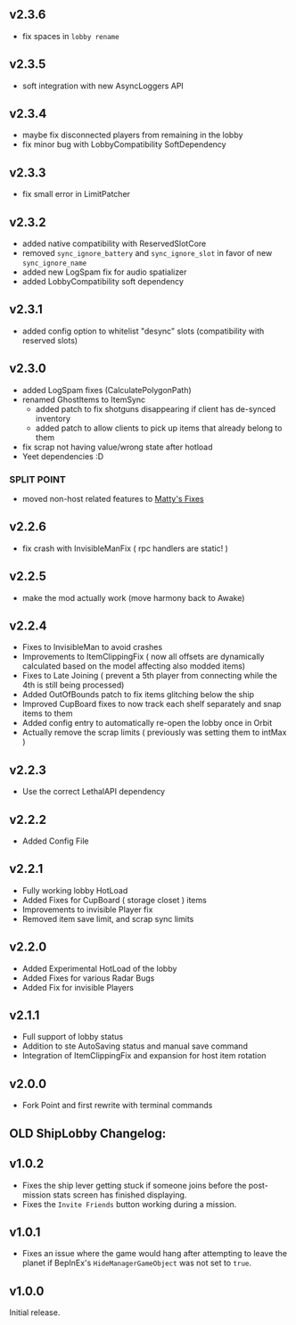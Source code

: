 ## v2.3.6
- fix spaces in `lobby rename`

## v2.3.5
- soft integration with new AsyncLoggers API

## v2.3.4
- maybe fix disconnected players from remaining in the lobby
- fix minor bug with LobbyCompatibility SoftDependency

## v2.3.3
- fix small error in LimitPatcher

## v2.3.2
- added native compatibility with ReservedSlotCore
- removed `sync_ignore_battery` and `sync_ignore_slot` in favor of new `sync_ignore_name`
- added new LogSpam fix for audio spatializer
- added LobbyCompatibility soft dependency

## v2.3.1
- added config option to whitelist "desync" slots (compatibility with reserved slots)

## v2.3.0
- added LogSpam fixes (CalculatePolygonPath)
- renamed GhostItems to ItemSync
  - added patch to fix shotguns disappearing if client has de-synced inventory
  - added patch to allow clients to pick up items that already belong to them
- fix scrap not having value/wrong state after hotload
- Yeet dependencies :D

### **SPLIT POINT**
- moved non-host related features to [Matty's Fixes]()

## v2.2.6
- fix crash with InvisibleManFix ( rpc handlers are static! )

## v2.2.5
- make the mod actually work (move harmony back to Awake)

## v2.2.4
- Fixes to InvisibleMan to avoid crashes
- Improvements to ItemClippingFix ( now all offsets are dynamically calculated based on the model affecting also modded items)
- Fixes to Late Joining ( prevent a 5th player from connecting while the 4th is still being processed)
- Added OutOfBounds patch to fix items glitching below the ship
- Improved CupBoard fixes to now track each shelf separately and snap items to them
- Added config entry to automatically re-open the lobby once in Orbit
- Actually remove the scrap limits ( previously was setting them to intMax )

## v2.2.3
- Use the correct LethalAPI dependency

## v2.2.2
- Added Config File

## v2.2.1
- Fully working lobby HotLoad
- Added Fixes for CupBoard ( storage closet ) items
- Improvements to invisible Player fix
- Removed item save limit, and scrap sync limits

## v2.2.0
- Added Experimental HotLoad of the lobby
- Added Fixes for various Radar Bugs
- Added Fix for invisible Players

## v2.1.1
- Full support of lobby status
- Addition to ste AutoSaving status and manual save command
- Integration of ItemClippingFix and expansion for host item rotation

## v2.0.0
- Fork Point and first rewrite with terminal commands

## OLD ShipLobby Changelog:

## v1.0.2

- Fixes the ship lever getting stuck if someone joins before the post-mission
  stats screen has finished displaying.
- Fixes the `Invite Friends` button working during a mission.

## v1.0.1

- Fixes an issue where the game would hang after attempting to leave the planet
  if BepInEx's `HideManagerGameObject` was not set to `true`.

## v1.0.0

Initial release.